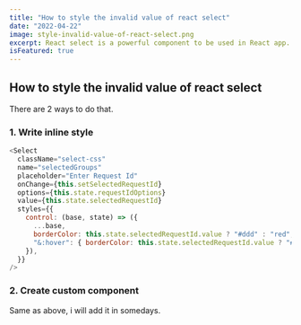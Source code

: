 ```yaml
---
title: "How to style the invalid value of react select"
date: "2022-04-22"
image: style-invalid-value-of-react-select.png
excerpt: React select is a powerful component to be used in React app. But it does not come with a built-in way to style invalid value.
isFeatured: true
---
```


## How to style the invalid value of react select

There are 2 ways to do that.

### 1. Write inline style

```js
<Select
  className="select-css"
  name="selectedGroups"
  placeholder="Enter Request Id"
  onChange={this.setSelectedRequestId}
  options={this.state.requestIdOptions}
  value={this.state.selectedRequestId}
  styles={{
    control: (base, state) => ({
      ...base,
      borderColor: this.state.selectedRequestId.value ? "#ddd" : "red",
      "&:hover": { borderColor: this.state.selectedRequestId.value ? "#ddd" : "red" },
    }),
  }}
/>
```

### 2. Create custom component

Same as above, i will add it in somedays.
